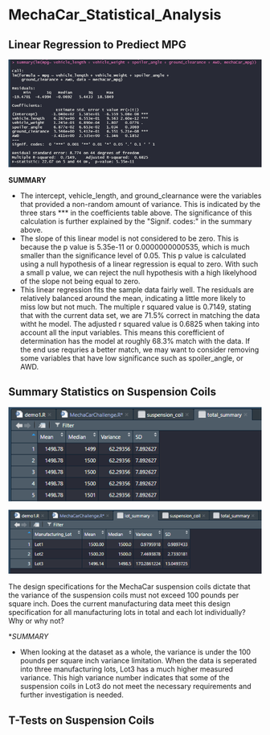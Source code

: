 # MechaCar_Statistical_Analysis

## Linear Regression to Prediect MPG
![regression_summary](/Challenge/Images/dev1_regression_sum.png)

**SUMMARY**
* The intercept, vehicle_length, and ground_clearnance were the variables that provided a non-random amount of variance. This is indicated by the three stars *** in the coefficients table above. The significance of this calculation is further explained by the "Signif. codes:" in the summary above.
* The slope of this linear model is not considered to be zero. This is because the p value is 5.35e-11 or 0.0000000000535, which is much smaller than the significance level of 0.05. This p value is calculated using a null hypothesis of a linear regression is equal to zero. With such a small p value, we can reject the null hypothesis with a high likelyhood of the slope not being equal to zero.
* This linear regression fits the sample data fairly well. The residuals are relatively balanced around the mean, indicating a little more likely to miss low but not much. The multiple r squared value is 0.7149, stating that with the current data set, we are 71.5% correct in matching the data witht he model. The adjusted r squared value is 0.6825 when taking into account all the input variables. This means this corefficient of determination has the model at roughly 68.3% match with the data. If the end use requries a better match, we may want to consider removing some variables that have low significance such as spoiler_angle, or AWD.  

## Summary Statistics on Suspension Coils
![total_summary](/Challenge/Images/total_summary_df.png)

![lot_summary](/Challenge/Images/lot_summary_df.png)

The design specifications for the MechaCar suspension coils dictate that the variance of the suspension coils must not exceed 100 pounds per square inch. Does the current manufacturing data meet this design specification for all manufacturing lots in total and each lot individually? Why or why not?

**SUMMARY*
* When looking at the dataset as a whole, the variance is under the 100 pounds per square inch variance limitation. When the data is seperated into three manufacturing lots, Lot3 has a much higher measured variance. This high variance number indicates that some of the suspension coils in Lot3 do not meet the necessary requirements and further investigation is needed.

## T-Tests on Suspension Coils
